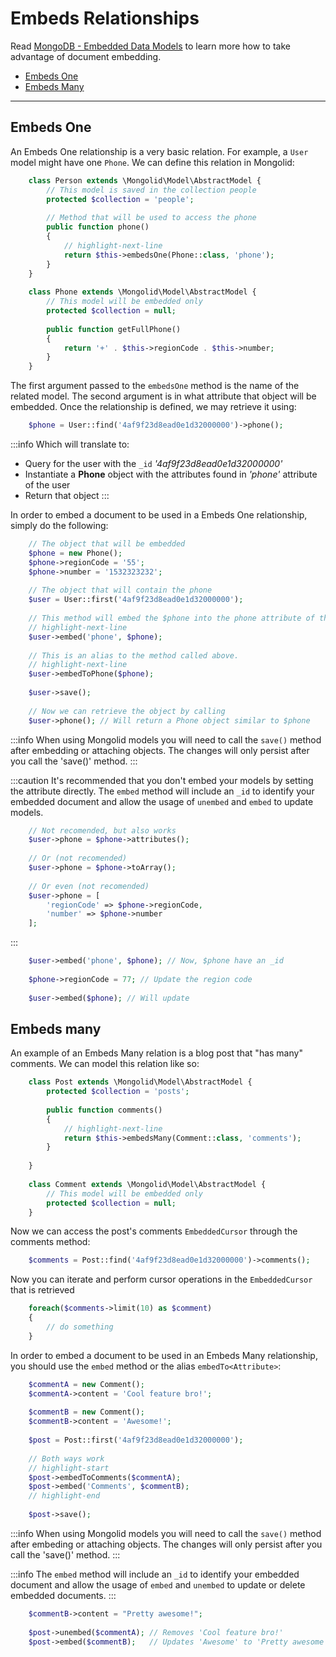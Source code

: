 # Embeds Relationships

Read [MongoDB - Embedded Data Models](https://docs.mongodb.org/manual/core/data-model-design/#embedded-data-models) to learn more how to take advantage of document embedding.

- [Embeds One](#embeds-one)
- [Embeds Many](#embeds-many)

---

## Embeds One

An Embeds One relationship is a very basic relation. For example, a `User` model might have one `Phone`. 
We can define this relation in Mongolid:

```php title="Defining an embeds one relation"
    class Person extends \Mongolid\Model\AbstractModel {
        // This model is saved in the collection people
        protected $collection = 'people';
    
        // Method that will be used to access the phone
        public function phone()
        {
            // highlight-next-line
            return $this->embedsOne(Phone::class, 'phone');
        }
    }
    
    class Phone extends \Mongolid\Model\AbstractModel {
        // This model will be embedded only
        protected $collection = null;
    
        public function getFullPhone()
        {
            return '+' . $this->regionCode . $this->number;
        }
    }
```

The first argument passed to the `embedsOne` method is the name of the related model. 
The second argument is in what attribute that object will be embedded. 
Once the relationship is defined, we may retrieve it using:

```php title="Retrieving relation"
    $phone = User::find('4af9f23d8ead0e1d32000000')->phone();
```

:::info
Which will translate to:

- Query for the user with the `_id` _'4af9f23d8ead0e1d32000000'_
- Instantiate a **Phone** object with the attributes found in _'phone'_ attribute of the user
- Return that object
:::

In order to embed a document to be used in a Embeds One relationship, simply do the following:

```php title="Embedding a document"
    // The object that will be embedded
    $phone = new Phone();
    $phone->regionCode = '55';
    $phone->number = '1532323232';
    
    // The object that will contain the phone
    $user = User::first('4af9f23d8ead0e1d32000000');
    
    // This method will embed the $phone into the phone attribute of the user
    // highlight-next-line
    $user->embed('phone', $phone);
    
    // This is an alias to the method called above.
    // highlight-next-line
    $user->embedToPhone($phone);
    
    $user->save();
    
    // Now we can retrieve the object by calling
    $user->phone(); // Will return a Phone object similar to $phone
```

:::info
When using Mongolid models you will need to call the `save()` method after embedding or attaching objects. 
The changes will only persist after you call the 'save()' method.
:::

:::caution
It's recommended that you don't embed your models by setting the attribute directly. 
The `embed` method will include an `_id` to identify your embedded document and allow the usage of `unembed` and `embed` to update models.
```php title="Not recommended ways to embed"
    // Not recomended, but also works
    $user->phone = $phone->attributes();
    
    // Or (not recomended)
    $user->phone = $phone->toArray();
    
    // Or even (not recomended)
    $user->phone = [
        'regionCode' => $phone->regionCode,
        'number' => $phone->number
    ];
```
:::

```php title="Updating embedded document"
    $user->embed('phone', $phone); // Now, $phone have an _id
    
    $phone->regionCode = 77; // Update the region code
    
    $user->embed($phone); // Will update
```

## Embeds many

An example of an Embeds Many relation is a blog post that "has many" comments. We can model this relation like so:

```php title="Defining an embeds many relation"
    class Post extends \Mongolid\Model\AbstractModel {
        protected $collection = 'posts';
    
        public function comments()
        {
            // highlight-next-line
            return $this->embedsMany(Comment::class, 'comments');
        }
    
    }
    
    class Comment extends \Mongolid\Model\AbstractModel {
        // This model will be embedded only
        protected $collection = null;
    }
```

Now we can access the post's comments `EmbeddedCursor` through the comments method:

```php title="Retrieving relation"
    $comments = Post::find('4af9f23d8ead0e1d32000000')->comments();
```

Now you can iterate and perform cursor operations in the `EmbeddedCursor` that is retrieved

```php title="Cursor iterating"
    foreach($comments->limit(10) as $comment)
    {
        // do something
    }
```

In order to embed a document to be used in an Embeds Many relationship, you should use the `embed` method or the alias `embedTo<Attribute>`:

```php title="Embedding a document"
    $commentA = new Comment();
    $commentA->content = 'Cool feature bro!';
    
    $commentB = new Comment();
    $commentB->content = 'Awesome!';
    
    $post = Post::first('4af9f23d8ead0e1d32000000');
    
    // Both ways work
    // highlight-start
    $post->embedToComments($commentA);
    $post->embed('Comments', $commentB);
    // highlight-end
    
    $post->save();
```

:::info
When using Mongolid models you will need to call the `save()` method after embeding or attaching objects. 
The changes will only persist after you call the 'save()' method.
:::

:::info
The `embed` method will include an `_id` to identify your embedded document and allow the usage of `embed` and `unembed` to update or delete embedded documents.
:::

```php title="Example"
    $commentB->content = "Pretty awesome!";
    
    $post->unembed($commentA); // Removes 'Cool feature bro!'
    $post->embed($commentB);   // Updates 'Awesome' to 'Pretty awesome'
```
